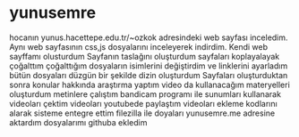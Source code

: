 # yunusemre
hocanın yunus.hacettepe.edu.tr/~ozkok adresindeki web sayfası inceledim.
Aynı web sayfasının css,js dosyalarını inceleyerek indirdim.
Kendi web sayffamı olusturdum
Sayfanın taslağını oluşturdum 
sayfaları koplayalayak çoğalttım
çoğalttığım dosyaların isimlerini değiştirdim ve linklerini ayarladım
bütün dosyaları  düzgün  bir şekilde dizin oluşturdum
Sayfaları oluşturduktan sonra konular hakkında araştırma yaptım 
video da kullanacağım materyelleri oluşturdum 
metinlere çalıştım 
bandicam  programı ile sunumları kullanarak videoları çektim 
videoları youtubede paylaştım
videoları ekleme kodlarını alarak sisteme entegre ettim 
filezilla ile doyaları yunusemre.me adresine aktardım 
dosyalarımı githuba ekledim 
